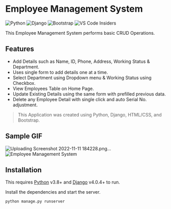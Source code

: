 # Employee Management System

![Python](https://img.shields.io/badge/python-3670A0?style=for-the-badge&logo=python&logoColor=ffdd54)
![Django](https://img.shields.io/badge/django-%23092E20.svg?style=for-the-badge&logo=django&logoColor=white)
![Bootstrap](https://img.shields.io/badge/bootstrap-%23563D7C.svg?style=for-the-badge&logo=bootstrap&logoColor=white)
![VS Code Insiders](https://img.shields.io/badge/VS%20Code%20Insiders-35b393.svg?style=for-the-badge&logo=visual-studio-code&logoColor=white)


This Employee Management System performs basic CRUD Operations.

## Features 


- Add Details such as Name, ID, Phone, Address, Working Status & Department.
- Uses single form to add details one at a time.
- Select Department using Dropdown menu & Working Status using Checkbox.
- View Employees Table on Home Page.
- Update Existing Details using the same form with prefilled previous data.
- Delete any Employee Detail with single click and auto Serial No. adjustment.

> This Application was created using Python, Django, HTML/CSS, and Bootstrap.

## Sample GIF

![Uploading Screenshot 2022-11-11 184228.png…]()
![Employee Management System](Downloads/ss_emp.png)

## Installation

This requires [Python](https://www.python.org/) v3.8+ and [Django](https://www.djangoproject.com/) v4.0.4+ to run.

Install the dependencies and start the server.

```sh
python manage.py runserver
```



